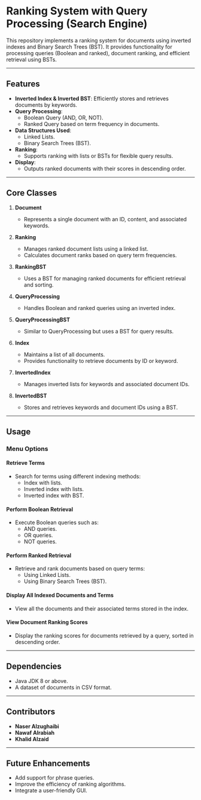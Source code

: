 # **Ranking System with Query Processing (Search Engine)**

This repository implements a ranking system for documents using inverted indexes and Binary Search Trees (BST). It provides functionality for processing queries (Boolean and ranked), document ranking, and efficient retrieval using BSTs.

---

## **Features**

- **Inverted Index & Inverted BST**: Efficiently stores and retrieves documents by keywords.
- **Query Processing**:
  - Boolean Query (AND, OR, NOT).
  - Ranked Query based on term frequency in documents.
- **Data Structures Used**:
  - Linked Lists.
  - Binary Search Trees (BST).
- **Ranking**:
  - Supports ranking with lists or BSTs for flexible query results.
- **Display**:
  - Outputs ranked documents with their scores in descending order.

---

## **Core Classes**

1. **Document**  
   - Represents a single document with an ID, content, and associated keywords.

2. **Ranking**  
   - Manages ranked document lists using a linked list.  
   - Calculates document ranks based on query term frequencies.

3. **RankingBST**  
   - Uses a BST for managing ranked documents for efficient retrieval and sorting.

4. **QueryProcessing**  
   - Handles Boolean and ranked queries using an inverted index.

5. **QueryProcessingBST**  
   - Similar to QueryProcessing but uses a BST for query results.

6. **Index**  
   - Maintains a list of all documents.  
   - Provides functionality to retrieve documents by ID or keyword.

7. **InvertedIndex**  
   - Manages inverted lists for keywords and associated document IDs.

8. **InvertedBST**  
   - Stores and retrieves keywords and document IDs using a BST.

---

## **Usage**

### **Menu Options**

#### **Retrieve Terms**  
- Search for terms using different indexing methods:
  - Index with lists.
  - Inverted index with lists.
  - Inverted index with BST.

#### **Perform Boolean Retrieval**  
- Execute Boolean queries such as:
  - AND queries.
  - OR queries.
  - NOT queries.

#### **Perform Ranked Retrieval**  
- Retrieve and rank documents based on query terms:
  - Using Linked Lists.
  - Using Binary Search Trees (BST).

#### **Display All Indexed Documents and Terms**  
- View all the documents and their associated terms stored in the index.

#### **View Document Ranking Scores**  
- Display the ranking scores for documents retrieved by a query, sorted in descending order.

---

## **Dependencies**

- Java JDK 8 or above.
- A dataset of documents in CSV format.

---

## **Contributors**

- **Naser Alzughaibi**  
- **Nawaf Alrabiah**  
- **Khalid Alzaid**  

---

## **Future Enhancements**

- Add support for phrase queries.
- Improve the efficiency of ranking algorithms.
- Integrate a user-friendly GUI.
